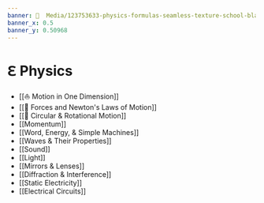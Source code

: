 ```yaml
---
banner: 📼  Media/123753633-physics-formulas-seamless-texture-school-blackboard-with-the-formulas-and-equations-hand-painted-sty.jpg
banner_x: 0.5
banner_y: 0.50968
---
```

# ℇ Physics
*  [[⛵ Motion in One Dimension]]
*  [[🚅  Forces and Newton's Laws of Motion]]
*  [[🦽 Circular & Rotational Motion]]
*  [[Momentum]]
*  [[Word, Energy, & Simple Machines]]
*  [[Waves  & Their Properties]]
*  [[Sound]]
*  [[Light]]
*  [[Mirrors & Lenses]]
*  [[Diffraction & Interference]]
*  [[Static Electricity]]
*  [[Electrical Circuits]]